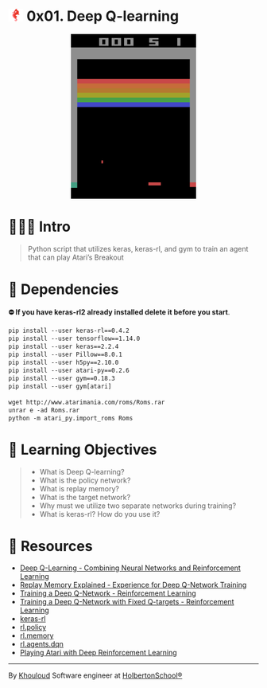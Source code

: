 # ![](holberton-logo.png) 0x01. Deep Q-learning

<center><img src="atari.gif" align="center" width="50%" height="50%"></center>

# 🧑🏻‍💻 Intro

> Python script that utilizes keras, keras-rl, and gym to train an agent that can play Atari’s Breakout

# 📕 Dependencies

<b> ⛔️ If you have keras-rl2 already installed delete it before you start</b>.

```
pip install --user keras-rl==0.4.2
pip install --user tensorflow==1.14.0
pip install --user keras==2.2.4
pip install --user Pillow==8.0.1
pip install --user h5py==2.10.0
pip install --user atari-py==0.2.6
pip install --user gym==0.18.3
pip install --user gym[atari]

wget http://www.atarimania.com/roms/Roms.rar
unrar e -ad Roms.rar 
python -m atari_py.import_roms Roms
```

# 📝 Learning Objectives
> - What is Deep Q-learning?
> - What is the policy network?
> - What is replay memory?
> - What is the target network?
> - Why must we utilize two separate networks during training?
> - What is keras-rl? How do you use it?

# 🔗 Resources

- [Deep Q-Learning - Combining Neural Networks and Reinforcement Learning]()
- [Replay Memory Explained - Experience for Deep Q-Network Training]()
- [Training a Deep Q-Network - Reinforcement Learning]()
- [Training a Deep Q-Network with Fixed Q-targets - Reinforcement Learning]()
- [keras-rl]()
- [rl.policy]()
- [rl.memory]()
- [rl.agents.dqn]()
- [Playing Atari with Deep Reinforcement Learning]()
<hr>

By [Khouloud](https://www.linkedin.com/in/khouloud-alkhammassi-3a9078129) Software engineer at [HolbertonSchool®️](https://www.holbertonschool.com)